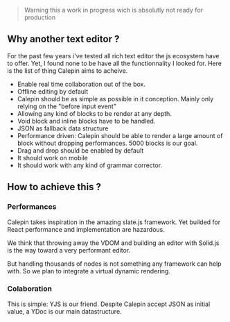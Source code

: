 > Warning
> this a work in progress wich is absolutly not ready for production

## Why another text editor ?

For the past few years i've tested all rich text editor the js ecosystem have to offer. Yet, I found none to be have all the functionnality I looked for. Here is the list of thing Calepin aims to acheive.

- Enable real time collaboration out of the box.
- Offline editing by default
- Calepin should be as simple as possible in it conception. Mainly only relying on the "before input event"
- Allowing any kind of blocks to be render at any depth.
- Void block and inline blocks have to be handled.
- JSON as fallback data structure
- Performance driven: Calepin should be able to render a large amount of block without dropping performances. 5000 blocks is our goal.
- Drag and drop should be enabled by default
- It should work on mobile
- It should work with any kind of grammar corrector.

## How to achieve this ?

### Performances

Calepin takes inspiration in the amazing slate.js framework. Yet builded for React performance and implementation are hazardous.

We think that throwing away the VDOM and building an editor with Solid.js is the way toward a very performant editor.

But handling thousands of nodes is not something any framework can help with. So we plan to integrate a virtual dynamic rendering.

### Colaboration

This is simple: YJS is our friend. Despite Calepin accept JSON as initial value, a YDoc is our main datastructure.
